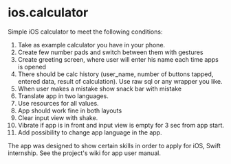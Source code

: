 # ios.calculator
Simple iOS calculator to meet the following conditions: 

  1. Take as example calculator you have in your phone.
  2. Create few number pads and switch between them with gestures
  3. Create greeting screen, where user will enter his name each time apps is opened
  4. There should be calc history (user_name, number of buttons tapped, entered data, result of calculation). Use raw sql or any wrapper you like.
  5. When user makes a mistake show snack bar with mistake
  6. Translate app in two languages.
  7. Use resources for all values.
  8. App should work fine in both layouts
  9. Clear input view with shake.
  10. Vibrate if app is in front and input view is empty for 3 sec from app start.
  11. Add possibility to change app language in the app.
  
The app was designed to show certain skills in order to apply for iOS, Swift internship. 
See the project's wiki for app user manual. 
